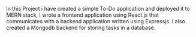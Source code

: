 ln this Project i have created a simple To-Do application and deployed it to MERN stack, i wrote a frontend application using React.js
that communicates with a backend application written using Expressjs.
I also created a Mongodb backend for storing tasks in a database.
